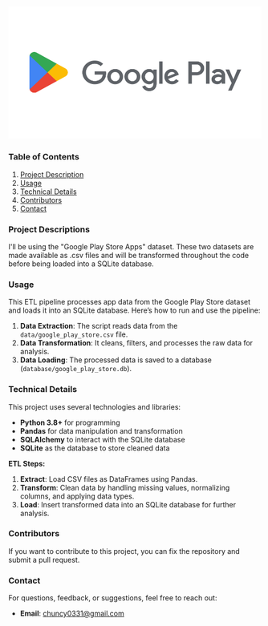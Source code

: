 ![google_play_logo](google_play_logo.png "google_play_logo")

### Table of Contents
1. [Project Description](#project-description)
2. [Usage](#usage)
3. [Technical Details](#technical-details)
4. [Contributors](#contributors)
5. [Contact](#contact)

### Project Descriptions
I'll be using the "Google Play Store Apps" dataset. These two datasets are made available as .csv files and will be transformed throughout the code before being loaded into a SQLite database.

### Usage
This ETL pipeline processes app data from the Google Play Store dataset and loads it into an SQLite database. Here’s how to run and use the pipeline:

1. **Data Extraction**: The script reads data from the `data/google_play_store.csv` file.
2. **Data Transformation**: It cleans, filters, and processes the raw data for analysis.
3. **Data Loading**: The processed data is saved to a database (`database/google_play_store.db`).

### Technical Details
This project uses several technologies and libraries:

- **Python 3.8+** for programming
- **Pandas** for data manipulation and transformation
- **SQLAlchemy** to interact with the SQLite database
- **SQLite** as the database to store cleaned data

**ETL Steps:**
1. **Extract**: Load CSV files as DataFrames using Pandas.
2. **Transform**: Clean data by handling missing values, normalizing columns, and applying data types.
3. **Load**: Insert transformed data into an SQLite database for further analysis.

### Contributors
If you want to contribute to this project, you can fix the repository and submit a pull request.

### Contact
For questions, feedback, or suggestions, feel free to reach out:
- **Email**: chuncy0331@gmail.com

